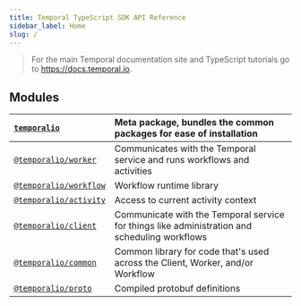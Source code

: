 ```yaml
---
title: Temporal TypeScript SDK API Reference
sidebar_label: Home
slug: /
---
```


> For the main Temporal documentation site and TypeScript tutorials go to https://docs.temporal.io.

## Modules

| [`temporalio`](https://www.npmjs.com/package/temporalio) | Meta package, bundles the common packages for ease of installation                            |
| :------------------------------------------------------- | :-------------------------------------------------------------------------------------------- |
| [`@temporalio/worker`](./api/namespaces/worker)          | Communicates with the Temporal service and runs workflows and activities                      |
| [`@temporalio/workflow`](./api/namespaces/workflow)      | Workflow runtime library                                                                      |
| [`@temporalio/activity`](./api/namespaces/activity)      | Access to current activity context                                                            |
| [`@temporalio/client`](./api/namespaces/client)          | Communicate with the Temporal service for things like administration and scheduling workflows |
| [`@temporalio/common`](./api/namespaces/common)          | Common library for code that's used across the Client, Worker, and/or Workflow          |
| [`@temporalio/proto`](./api/namespaces/proto)            | Compiled protobuf definitions                                                                 |
